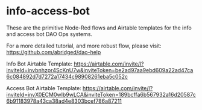 # info-access-bot

These are the primitive Node-Red flows and Airtable templates for the info and access bot DAO Ops systems.

For a more detailed tutorial, and more robust flow, please visit: https://github.com/abridged/dao-help

Info Bot Airtable Template: https://airtable.com/invite/l?inviteId=invbnhzpr4ScKnU7w&inviteToken=be2ad97aa9ebd609a22ad47ca6c084892d7d7272a17434c98908261eba5c052c

Access Bot Airtable Template: https://airtable.com/invite/l?inviteId=invX0ECM0wIb9wLCA&inviteToken=189bcffa6b567932a16d20587c6b91183978a43ca38ad4e8303bcef786a87211
